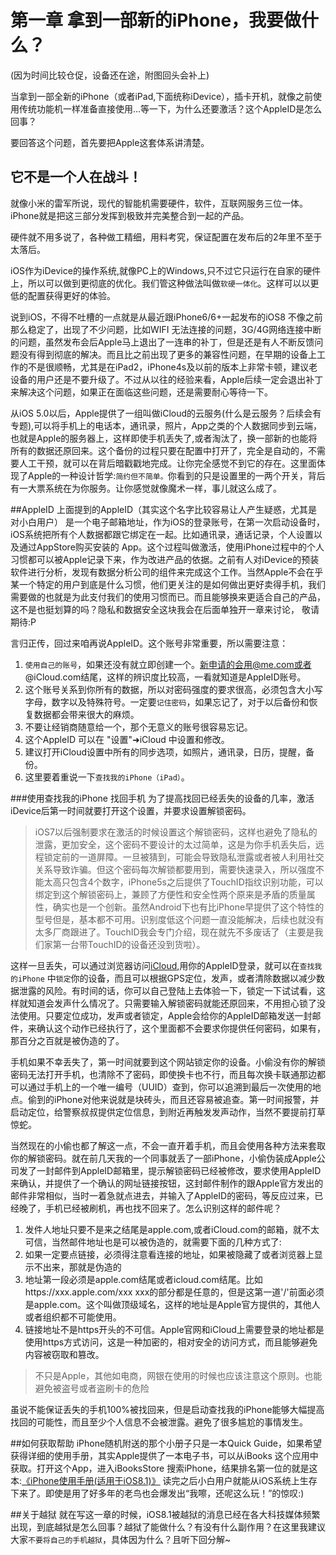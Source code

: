 # 第一章 拿到一部新的iPhone，我要做什么？
(因为时间比较仓促，设备还在途，附图回头会补上)

当拿到一部全新的iPhone（或者iPad,下面统称iDevice），插卡开机，就像之前使用传统功能机一样准备直接使用...等一下，为什么还要激活？这个AppleID是怎么回事？

要回答这个问题，首先要把Apple这套体系讲清楚。
## 它不是一个人在战斗！

就像小米的雷军所说，现代的智能机需要硬件，软件，互联网服务三位一体。iPhone就是把这三部分发挥到极致并完美整合到一起的产品。

硬件就不用多说了，各种做工精细，用料考究，保证配置在发布后的2年里不至于太落后。

iOS作为iDevice的操作系统,就像PC上的Windows,只不过它只运行在自家的硬件上，所以可以做到更彻底的优化。我们管这种做法叫做`软硬一体化`。这样可以以更低的配置获得更好的体验。

说到iOS，不得不吐槽的一点就是从最近跟iPhone6/6+一起发布的iOS8 不像之前那么稳定了，出现了不少问题，比如WIFI 无法连接的问题，3G/4G网络连接中断的问题，虽然发布会后Apple马上退出了一连串的补丁，但是还是有人不断反馈问题没有得到彻底的解决。而且比之前出现了更多的兼容性问题，在早期的设备上工作的不是很顺畅，尤其是在iPad2，iPhone4s及以前的版本上非常卡顿，建议老设备的用户还是不要升级了。不过从以往的经验来看，Apple后续一定会退出补丁来解决这个问题，如果正在面临这些问题，还是需要耐心等待一下。

从iOS 5.0以后，Apple提供了一组叫做iCloud的云服务(什么是云服务？后续会有专题),可以将手机上的电话本，通讯录，照片，App之类的个人数据同步到云端，也就是Apple的服务器上，这样即使手机丢失了,或者淘汰了，换一部新的也能将所有的数据还原回来。这个备份的过程只要在配置中打开了，完全是自动的，不需要人工干预，就可以在背后暗戳戳地完成。让你完全感觉不到它的存在。这里面体现了Apple的一种设计哲学:`简约但不简单。`你看到的只是设置里的一两个开关，背后有一大票系统在为你服务。让你感觉就像魔术一样，事儿就这么成了。


##AppleID
上面提到的AppleID（其实这个名字比较容易让人产生疑惑，尤其是对小白用户） 是一个电子邮箱地址，作为iOS的登录账号，在第一次启动设备时，iOS系统把所有个人数据都跟它绑定在一起。比如通讯录，通话记录，个人设置以及通过AppStore购买安装的 App。这个过程叫做激活，使用iPhone过程中的个人习惯都可以被Apple记录下来，作为改进产品的依据。之前有人对iDevice的预装软件进行分析，发现有数据分析公司的组件来完成这个工作。当然Apple不会在乎某一个特定的用户到底是什么习惯，他们更关注的是如何做出更好卖得手机，我们需要做的也就是为此支付我们的使用习惯而已。而且能够换来更适合自己的产品，这不是也挺划算的吗？隐私和数据安全这块我会在后面单独开一章来讨论， 敬请期待:P

言归正传，回过来咱再说AppleID。这个账号非常重要，所以需要注意： 
1. `使用自己的账号`，如果还没有就立即创建一个。新申请的会用@me.com或者@iCloud.com结尾，这样的辨识度比较高，一看就知道是AppleID账号。
2. 这个账号关系到你所有的数据，所以对密码强度的要求很高，必须包含大小写字母，数字以及特殊符号。一定要`记住密码`，如果忘记了，对于以后备份和恢复数据都会带来很大的麻烦。
3. 不要让经销商随意给一个，那个无意义的账号很容易忘记。
4. 这个AppleID 可以在 "设置"➜iCloud 中设置和修改。
5. 建议打开iCloud设置中所有的同步选项，如照片，通讯录，日历，提醒，备份。
6. 这里要着重说一下`查找我的iPhone（iPad）`。

###使用查找我的iPhone 找回手机 
为了提高找回已经丢失的设备的几率，激活iDevice后第一时间就要打开这个设置，并要求设置解锁密码。
>iOS7以后强制要求在激活的时候设置这个解锁密码，这样也避免了隐私的泄露，更加安全，这个密码不要设计的太过简单，这是为你手机丢失后，远程锁定前的一道屏障。一旦被猜到，可能会导致隐私泄露或者被人利用社交关系导致诈骗。但这个密码每次解锁都要用到，需要快速录入，所以强度不能太高只包含4个数字，iPhone5s之后提供了TouchID指纹识别功能，可以绑定到这个解锁密码上，兼顾了方便性和安全性两个原来是矛盾的质量属性，确实也是一个创新。虽然Android下也有比iPhone早提供了这个特性的型号但是，基本都不可用。识别度低这个问题一直没能解决，后续也就没有太多厂商跟进了。TouchID我会专门介绍，现在就先不多废话了（主要是我们家第一台带TouchID的设备还没到货啦）。

这样一旦丢失，可以通过浏览器访问[iCloud](https://www.icloud.com),用你的AppleID登录，就可以在`查找我的iPhone` 中`锁定`你的设备，而且可以根据GPS定位，发声，或者清除数据以减少数据泄露的风险。有时间的话，你可以自己登陆上去体验一下，锁定一下试试看，这样就知道会发声什么情况了。只需要输入解锁密码就能还原回来，不用担心锁了没法使用。只要定位成功，发声或者锁定，Apple会给你的AppleID邮箱发送一封邮件，来确认这个动作已经执行了，这个里面都不会要求你提供任何密码，如果有，那百分之百就是被伪造的了。

手机如果不幸丢失了，第一时间就要到这个网站锁定你的设备。小偷没有你的解锁密码无法打开手机，也清除不了密码，即使换卡也不行，而且每次换卡联通那边都可以通过手机上的一个唯一编号（UUID）查到，你可以追溯到最后一次使用的地点。偷到的iPhone对他来说就是块砖头，而且还容易被追查。第一时间报警，并启动定位，给警察叔叔提供定位信息，到附近再触发发声动作，当然不要提前打草惊蛇。

当然现在的小偷也都了解这一点，不会一直开着手机，而且会使用各种方法来套取你的解锁密码。就在前几天我的一个同事就丢了一部iPhone，小偷伪装成Apple公司发了一封邮件到AppleID邮箱里，提示解锁密码已经被修改，要求使用AppleID来确认，并提供了一个确认的网址链接按钮，这封邮件制作的跟Apple官方发出的邮件非常相似，当时一着急就点进去，并输入了AppleID的密码，等反应过来，已经晚了，手机已经被刷机，再也找不回来了。怎么识别这样的邮件呢？
1. 发件人地址只要不是来之结尾是apple.com,或者iCloud.com的邮箱，就不太可信，当然邮件地址也是可以被伪造的，就需要下面的几种方式了:
2. 如果一定要点链接，必须得注意看连接的地址，如果被隐藏了或者浏览器上显示不出来，那就是伪造的
3. 地址第一段必须是apple.com结尾或者icloud.com结尾。比如https://xxx.apple.com/xxx xxx的部分都是任意的，但是这第一道'/'前面必须是apple.com。这个叫做顶级域名，这样的地址是Apple官方提供的，其他人或者组织都不可能使用。
4. 链接地址不是https开头的不可信。Apple官网和iCloud上需要登录的地址都是使用https方式访问，这是一种加密的，相对安全的访问方式，而且能够避免内容被窃取和篡改。

>不只是Apple，其他如电商，网银在使用的时候也应该注意这个原则。也能避免被盗号或者盗刷卡的危险

虽说不能保证丢失的手机100%被找回来，但是启动查找我的iPhone能够大幅提高找回的可能性，而且至少个人信息不会被泄露。避免了很多尴尬的事情发生。

##如何获取帮助
iPhone随机附送的那个小册子只是一本Quick Guide，如果希望获得详细的使用手册，其实Apple提供了一本电子书，可以从iBooks 这个应用中获取。打开这个App，进入iBooksStore 搜索iPhone，结果排名第一位的就是这本:[《iPhone使用手册(适用于iOS8.1)》](https://itunes.apple.com/cn/book/iphone-shi-yong-shou-ce-shi/id931103333?mt=11)
读完之后小白用户就能从iOS系统上生存下来了。即使是用了好多年的老鸟也会爆发出“我嚓，还呢这么玩！”的惊叹:)

##关于越狱
就在写这一章的时候，iOS8.1被越狱的消息已经在各大科技媒体频繁出现，到底越狱是怎么回事？越狱了能做什么？有没有什么副作用？在这里我建议大家`不要将自己的手机越狱`，具体因为什么？且听下回分解~

